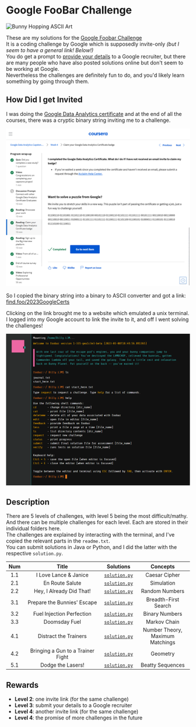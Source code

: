 # Google FooBar Challenge  
  
![Bunny Hopping ASCII Art](bunnies.gif)  
  
These are my solutions for the [Google Foobar Challenge](https://foobar.withgoogle.com/)  
It is a coding challenge by Google which is supposedly invite-only *(but I seem to have a general link! Below!)*  
You do get a prompt to [provide your details](recruitment.txt) to a Google recruiter, but there are many people who have also posted solutions online but don't seem to be working at Google.  
Nevertheless the challenges are definitely fun to do, and you'd likely learn something by going through them.  
  
## How Did I get Invited  
  
I was doing the [Google Data Analytics certificate](https://grow.google/certificates/data-analytics/) and at the end of all the courses, there was a cryptic binary string inviting me to a challenge.  
  
![FooBar Invitation](invitation.png)  
  
So I copied the binary string into a binary to ASCII converter and got a link: [find.foo/2023GoogleCerts](find.foo/2023GoogleCerts)  
  
Clicking on the link brought me to a website which emulated a unix terminal.  
I logged into my Google account to link the invite to it, and off I went solving the challenges!  
  
![Welcome Screen](welcome_terminal.png)  
  
## Description  
  
There are 5 levels of challenges, with level 5 being the most difficult/mathy.  
And there can be multiple challenges for each level. Each are stored in their individual folders here.  
The challenges are explained by interacting with the terminal, and I've copied the relevant parts in the `readme.txt`.  
You can submit solutions in Java or Python, and I did the latter with the respective `solution.py`.  
  
| Num |               Title               |                             Solutions                              |              Concepts               |  
|:---:|:---------------------------------:|:------------------------------------------------------------------:|:-----------------------------------:|  
| 1.1 | I Love Lance & Janice             | [`solution.py`](1.1_i-love-lance-janice/solution.py)               | Caesar Cipher                       |  
| 2.1 | En Route Salute                   | [`solution.py`](2.1_en-route-salute/solution.py)                   | Simulation                          |  
| 2.2 | Hey, I Already Did That!          | [`solution.py`](2.1_en-route-salute/solution.py)                   | Random Numbers                      |  
| 3.1 | Prepare the Bunnies' Escape       | [`solution.py`](3.1_prepare-the-bunnies-escape/solution.py)        | Breadth-First Search                |  
| 3.2 | Fuel Injection Perfection         | [`solution.py`](3.2_fuel-injection-perfection/solution.py)         | Binary Numbers                      |  
| 3.3 | Doomsday Fuel                     | [`solution.py`](3.3_doomsday-fuel/solution.py)                     | Markov Chain                        |  
| 4.1 | Distract the Trainers             | [`solution.py`](4.1_distract_the_trainers/solution.py)             | Number Theory,<br>Maximum Matchings |  
| 4.2 | Bringing a Gun to a Trainer Fight | [`solution.py`](4.2_bringing-a-gun-to-a-trainer-fight/solution.py) | Geometry                            |  
| 5.1 | Dodge the Lasers!                 | [`solution.py`](5.1_dodge-the-lasers/solution.py)                  | Beatty Sequences                    |  
  
## Rewards  
  
 - **Level 2**: one invite link (for the same challenge)  
 - **Level 3**: submit your details to a Google recruiter  
 - **Level 4**: another invite link (for the same challenge)  
 - **Level 4**: the promise of more challenges in the future  